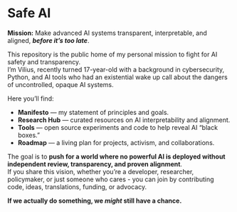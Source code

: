 # Safe AI

**Mission:** Make advanced AI systems transparent, interpretable, and aligned, ***before it’s too late***.

This repository is the public home of my personal mission to fight for AI safety and transparency.  
I’m Vilius, recently turned 17-year-old with a background in cybersecurity, Python, and AI tools who had an existential wake up call about the dangers of uncontrolled, opaque AI systems.

Here you’ll find:

- **Manifesto** — my statement of principles and goals.
- **Research Hub** — curated resources on AI interpretability and alignment.
- **Tools** — open source experiments and code to help reveal AI “black boxes.”
- **Roadmap** — a living plan for projects, activism, and collaborations.

The goal is to **push for a world where no powerful AI is deployed without independent review, transparency, and proven alignment**.  
If you share this vision, whether you’re a developer, researcher, policymaker, or just someone who cares - you can join by contributing code, ideas, translations, funding, or advocacy.

**If we actually do something, we *might* still have a chance.**
